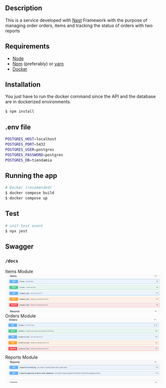 
## Description

 This is a service developed with [Nest](https://github.com/nestjs/nest) Framework with the purpose of managing order orders, items and tracking the status of orders with two reports


## Requirements

- [Node](https://nodejs.org/)
- [Npm](https://www.npmjs.com/) (preferably) or [yarn](https://yarnpkg.com/)
- [Docker](https://www.docker.com/)

## Installation
You just have to run the docker command since the API and the database are in dockerized environments.
```bash
$ npm install
```

## .env file
```bash
POSTGRES_HOST=localhost
POSTGRES_PORT=5432
POSTGRES_USER=postgres
POSTGRES_PASSWORD=postgres
POSTGRES_DB=tiendamia
```

## Running the app

```bash
# Docker (recomended)
$ docker compose build
$ docker compose up
```

## Test

```bash
# unit test event
$ npx jest
```

## Swagger
### `/docs`
Items Module
![img](docs/items.png)
Orders Module
![img](docs/orders.png)
Reports Module
![img](docs/reports.png)



